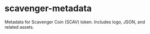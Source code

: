 # scavenger-metadata
 Metadata for Scavenger Coin (SCAV) token. Includes logo, JSON, and related assets.
